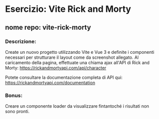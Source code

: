 # Esercizio: **Vite Rick and Morty**

## nome repo: vite-rick-morty

### Descrizione:

Create un nuovo progetto utilizzando Vite e Vue 3 e definite i componenti necessari per strutturare il layout come da screenshot allegato.
Al caricamento della pagina, effettuate una chiama ajax all'API di Rick and Morty:
https://rickandmortyapi.com/api/character

Potete consultare la documentazione completa di API qui: https://rickandmortyapi.com/documentation

### Bonus:

Creare un componente loader da visualizzare fintantoché i risultati non sono pronti.
